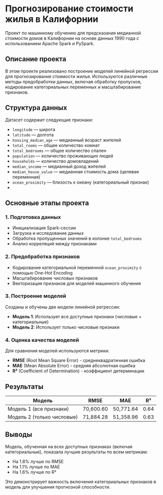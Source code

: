 # Прогнозирование стоимости жилья в Калифорнии

Проект по машинному обучению для предсказания медианной стоимости домов в Калифорнии на основе данных 1990 года с использованием Apache Spark и PySpark.

## Описание проекта

В этом проекте реализовано построение моделей линейной регрессии для прогнозирования стоимости жилья. Используются различные методы предобработки данных, включая обработку пропусков, кодирование категориальных переменных и масштабирование признаков.

## Структура данных

Датасет содержит следующие признаки:

- `longitude` — широта
- `latitude` — долгота  
- `housing_median_age` — медианный возраст жителей
- `total_rooms` — общее количество комнат
- `total_bedrooms` — общее количество спален
- `population` — количество проживающих людей
- `households` — количество домовладений
- `median_income` — медианный доход жителей
- `median_house_value` — медианная стоимость дома (целевая переменная)
- `ocean_proximity` — близость к океану (категориальный признак)
- 
## Основные этапы проекта

### 1. Подготовка данных
- Инициализация Spark-сессии
- Загрузка и исследование данных
- Обработка пропущенных значений в колонке `total_bedrooms`
- Анализ корреляций между признаками

### 2. Предобработка признаков
- Кодирование категориальной переменной `ocean_proximity` с помощью One-Hot Encoding
- Масштабирование числовых признаков
- Векторизация признаков для моделей машинного обучения

### 3. Построение моделей
Созданы и обучены две модели линейной регрессии:
- **Модель 1**: Использует все доступные признаки (числовые + категориальные)
- **Модель 2**: Использует только числовые признаки

### 4. Оценка качества моделей
Для сравнения моделей используются метрики:
- **RMSE** (Root Mean Square Error) - среднеквадратичная ошибка
- **MAE** (Mean Absolute Error) - средняя абсолютная ошибка  
- **R²** (Coefficient of Determination) - коэффициент детерминации

## Результаты

| Модель | RMSE | MAE | R² |
|--------|------|-----|----|
| Модель 1 (все признаки) | 70,600.60 | 50,771.64 | 0.64 |
| Модель 2 (только числовые) | 71,884.28 | 51,358.96 | 0.63 |

## Выводы

Модель, обученная на всех доступных признаках (включая категориальные), показала лучшие результаты по всем метрикам:
- На 1.8% лучше по RMSE
- На 1.1% лучше по MAE  
- На 1.6% лучше по R²

Это демонстрирует важность включения категориальных признаков в модель для улучшения прогнозной способности.
